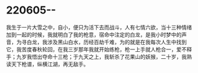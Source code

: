 # 220605--
我生于一片大雪之中，自小，便只为活下去而战斗，人有七情六欲，当十三种情绪加到一起的时候，我就明白了我的枪意，宿命中注定的白龙，是我小时梦中的声音，为寻白龙，我涉及黑山白水，历经百劫千难，为的就是在我每次人生中找到它，我苦度春秋轮回，在我三岁那年我就开始练枪，枪一上手就人枪合一，爱不释手；九岁我悟出夺命十三枪；于九天之上，我斩杀了花果山的妖猴，二十岁，我熟读天下枪谱，纵横江湖，再无敌手。
